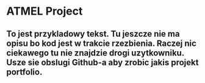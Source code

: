﻿# ATMEL Project

To jest przykladowy tekst. Tu jeszcze nie ma opisu bo kod jest w trakcie rzezbienia. Raczej nic ciekawego tu nie znajdzie drogi uzytkowniku.
Usze sie obslugi Github-a aby zrobic jakis projekt portfolio.
---
